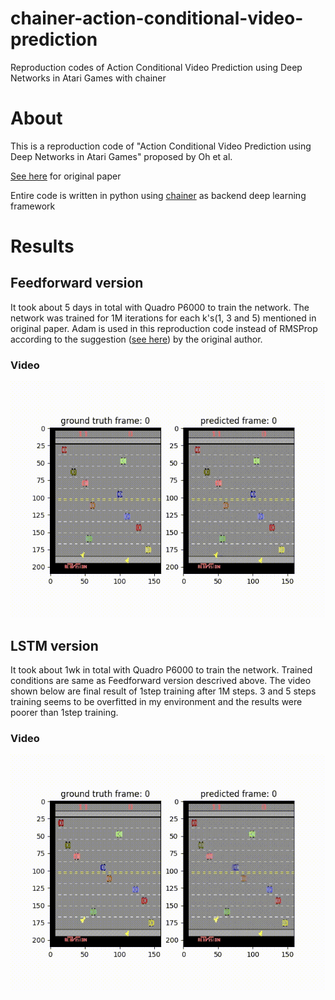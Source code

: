 # chainer-action-conditional-video-prediction
Reproduction codes of Action Conditional Video Prediction using Deep Networks in Atari Games with chainer

# About

This is a reproduction code of "Action Conditional Video Prediction using Deep Networks in Atari Games" proposed by Oh et al.

[See here](https://arxiv.org/abs/1507.08750) for original paper

Entire code is written in python using [chainer](https://chainer.org/) as backend deep learning framework

# Results

## Feedforward version

It took about 5 days in total with Quadro P6000 to train the network.
The network was trained for 1M iterations for each k's(1, 3 and 5) mentioned in original paper.
Adam is used in this reproduction code instead of RMSProp according to the suggestion ([see here](https://github.com/junhyukoh/nips2015-action-conditional-video-prediction))
by the original author.

### Video

![Feedforward result](https://raw.githubusercontent.com/yuishihara/chainer-action-conditional-video-prediction/master/trained_results/feedforward/result.gif)

## LSTM version

It took about 1wk in total with Quadro P6000 to train the network.
Trained conditions are same as Feedforward version descrived above.
The video shown below are final result of 1step training after 1M steps.
3 and 5 steps training seems to be overfitted in my environment and the results were poorer than 1step training.

### Video

![LSTM result](https://raw.githubusercontent.com/yuishihara/chainer-action-conditional-video-prediction/master/trained_results/lstm/result.gif)